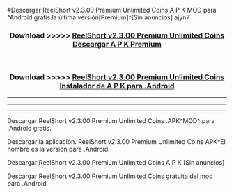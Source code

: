 #Descargar ReelShort v2.3.00 Premium Unlimited Coins  A P K MOD para ^Android gratis.la última versión[Premium]^[Sin anuncios] ajyn7



<div align="center">
<h3>Download >>>>> <a href="https://es-web.web.app/?es= ${title}">ReelShort v2.3.00 Premium Unlimited Coins  Descargar A P K Premium</a></h3><br>

<h3>Download >>>>> <a href="https://es-web.web.app/?es= ${title}">ReelShort v2.3.00 Premium Unlimited Coins  Instalador de A P K para .Android</a></h3>
</div>


----------------------------------------------------------

----------------------------------------------------------

----------------------------------------------------------

Descargar ReelShort v2.3.00 Premium Unlimited Coins  .APK^MOD^ para .Android gratis.

Descargar la aplicación. ReelShort v2.3.00 Premium Unlimited Coins  APK^El nombre es la versión para .Android.

Descargar ReelShort v2.3.00 Premium Unlimited Coins  A P K [Sin anuncios]

Descargar ReelShort v2.3.00 Premium Unlimited Coins  gratuita del mod para .Android.